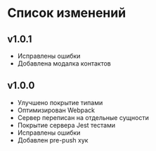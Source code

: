 # Список изменений

## v1.0.1

- Исправлены ошибки
- Добавлена модалка контактов

## v1.0.0

- Улучшено покрытие типами
- Оптимизирован Webpack
- Сервер переписан на отдельные сущности
- Покрытие сервера Jest тестами
- Исправлены ошибки
- Добавлен pre-push хук

